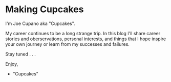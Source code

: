 # Making Cupcakes
I'm Joe Cupano aka "Cupcakes". 

My career continues to be a long strange trip. In this blog I'll share career stories and oberservations, personal interests,
and things that I hope inspire your own journey or learn from my successes and failures.

Stay tuned . . . 

Enjoy,

- "Cupcakes"
